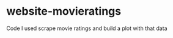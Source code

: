 website-movieratings
====================

Code I used scrape movie ratings and build a plot with that data
